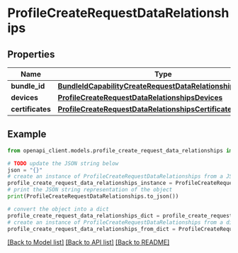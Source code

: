 # ProfileCreateRequestDataRelationships


## Properties

Name | Type | Description | Notes
------------ | ------------- | ------------- | -------------
**bundle_id** | [**BundleIdCapabilityCreateRequestDataRelationshipsBundleId**](BundleIdCapabilityCreateRequestDataRelationshipsBundleId.md) |  | 
**devices** | [**ProfileCreateRequestDataRelationshipsDevices**](ProfileCreateRequestDataRelationshipsDevices.md) |  | [optional] 
**certificates** | [**ProfileCreateRequestDataRelationshipsCertificates**](ProfileCreateRequestDataRelationshipsCertificates.md) |  | 

## Example

```python
from openapi_client.models.profile_create_request_data_relationships import ProfileCreateRequestDataRelationships

# TODO update the JSON string below
json = "{}"
# create an instance of ProfileCreateRequestDataRelationships from a JSON string
profile_create_request_data_relationships_instance = ProfileCreateRequestDataRelationships.from_json(json)
# print the JSON string representation of the object
print(ProfileCreateRequestDataRelationships.to_json())

# convert the object into a dict
profile_create_request_data_relationships_dict = profile_create_request_data_relationships_instance.to_dict()
# create an instance of ProfileCreateRequestDataRelationships from a dict
profile_create_request_data_relationships_from_dict = ProfileCreateRequestDataRelationships.from_dict(profile_create_request_data_relationships_dict)
```
[[Back to Model list]](../README.md#documentation-for-models) [[Back to API list]](../README.md#documentation-for-api-endpoints) [[Back to README]](../README.md)


